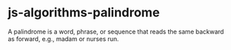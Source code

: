 # js-algorithms-palindrome

A palindrome is a word, phrase, or sequence that reads the same backward as forward, e.g., madam or nurses run.
